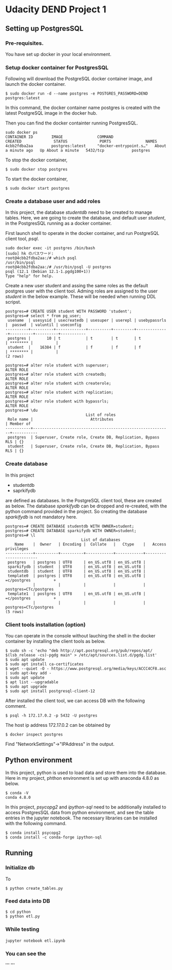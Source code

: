 # Udacity DEND Project 1

## Setting up PostgresSQL

### Pre-requisites.

You have set up docker in your local environment.

### Setup docker container for PostgresSQL

Following will download the PostgreSQL docker container image, and launch the docker container.
```
$ sudo docker run -d --name postgres -e POSTGRES_PASSWORD=DEND postgres:latest
```
In this command, the docker container name postgres is created with the latest PostgreSQL image in the docker hub.


Then you can find the docker containter running PostgresSQL.
```
sudo docker ps
CONTAINER ID        IMAGE               COMMAND                  CREATED              STATUS              PORTS               NAMES
4cbb2fdba2aa        postgres:latest     "docker-entrypoint.s…"   About a minute ago   Up About a minute   5432/tcp            postgres
```

To stop the docker container,
```
$ sudo docker stop postgres
```

To start the docker container,
```
$ sudo docker start postgres
```
### Create a database user and add roles

In this project, the database *studentdb* need to be created to manage tables.
Here, we are going to create the database, and default user *student*, in the PostgresSQL running as a docker container.

First launch shell to operate in the docker container, and run PostgreSQL client tool, *psql*.
```
sudo docker exec -it postgres /bin/bash
[sudo] hk のパスワード: 
root@4cbb2fdba2aa:/# which psql
/usr/bin/psql
root@4cbb2fdba2aa:/# /usr/bin/psql -U postgres
psql (12.1 (Debian 12.1-1.pgdg100+1))
Type "help" for help.
```


Create a new user student and assing the same roles as the default postgres user with the client tool.
Adming roles are assigned to the user *student* in the below example.
These will be needed when running DDL scripst.

```
postgres=# CREATE USER student WITH PASSWORD 'student';
postgres=# select * from pg_user;
 usename  | usesysid | usecreatedb | usesuper | userepl | usebypassrls |  passwd  | valuntil | useconfig 
----------+----------+-------------+----------+---------+--------------+----------+----------+-----------
 postgres |       10 | t           | t        | t       | t            | ******** |          | 
 student  |    16384 | f           | f        | f       | f            | ******** |          | 
(2 rows)

postgres=# alter role student with superuser;
ALTER ROLE
postgres=# alter role student with createdb;
ALTER ROLE
postgres=# alter role student with createrole;
ALTER ROLE
postgres=# alter role student with replication;
ALTER ROLE
postgres=# alter role student with bypassrls;
ALTER ROLE
postgres=# \du
                                   List of roles
 Role name |                         Attributes                         | Member of 
-----------+------------------------------------------------------------+-----------
 postgres  | Superuser, Create role, Create DB, Replication, Bypass RLS | {}
 student   | Superuser, Create role, Create DB, Replication, Bypass RLS | {}

```

### Create database 
In this project 

- studentdb
- saprkifydb

are defined as databases. In the PostgreSQL client tool, these are created as below.
The database *sparkifydb* can be dropped and re-created, with the python command provided in the project.
So creating the database *sparkifydb* is not mandatory here.

```
postgres=# CREATE DATABASE studentdb WITH OWNER=student;
postgres=# CREATE DATABASE sparkifydb WITH OWNER=student;
postgres=# \l
                                 List of databases
    Name    |  Owner   | Encoding |  Collate   |   Ctype    |   Access privileges   
------------+----------+----------+------------+------------+-----------------------
 postgres   | postgres | UTF8     | en_US.utf8 | en_US.utf8 | 
 sparkifydb | student  | UTF8     | en_US.utf8 | en_US.utf8 | 
 studentdb  | student  | UTF8     | en_US.utf8 | en_US.utf8 | 
 template0  | postgres | UTF8     | en_US.utf8 | en_US.utf8 | =c/postgres          +
            |          |          |            |            | postgres=CTc/postgres
 template1  | postgres | UTF8     | en_US.utf8 | en_US.utf8 | =c/postgres          +
            |          |          |            |            | postgres=CTc/postgres
(5 rows)

```

### Client tools installation (option)

You can operate in the console without lauching the shell in the docker container by installing the client tools as below.

```
$ sudo sh -c 'echo "deb http://apt.postgresql.org/pub/repos/apt/ $(lsb_release -cs)-pgdg main" > /etc/apt/sources.list.d/pgdg.list'
$ sudo apt update
$ sudo apt install ca-certificates
$ wget --quiet -O - https://www.postgresql.org/media/keys/ACCC4CF8.asc | sudo apt-key add -
$ sudo apt update
$ apt list --upgradable
$ sudo apt upgrade
$ sudo apt install postgresql-client-12
```

After installed the client tool, we can access DB with the following comment.
```
$ psql -h 172.17.0.2 -p 5432 -U postgres
```
The host ip address 172.17.0.2 can be obtained by 

```
$ docker inspect postgres
```
Find "NetworkSettings"->"IPAddress" in the output.


## Python environment

In this project, python is used to load data and store them into the database.
Here in my project, phthon environment is set up with anaconda 4.8.0 as below.

```
$ conda -V
conda 4.8.0
```

In this project, *psycopg2* and *ipython-sql* need to be additionally installed to access PostgresSQL data from python environment, and see the table entries in the jupyter notebook.
The necessary libraries can be installed with the following command.

```
$ conda install psycopg2
$ conda install -c conda-forge ipython-sql
```

## Running 

### Initialize db

To 
```
$ python create_tables.py
```

### Feed data into DB


```
$ cd python
$ python etl.py
```

### While testing

#### 

```
jupyter notebook etl.ipynb
```

### You can see the 

'''
'''